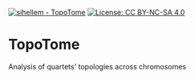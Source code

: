 [![sihellem - TopoTome](https://img.shields.io/static/v1?label=sihellem&message=TopoTome&color=red&logo=github)](https://github.com/sihellem/TopoTome "Go to GitHub repo")
[![License: CC BY-NC-SA 4.0](https://img.shields.io/badge/License-CC_BY--NC--SA_4.0-lightgrey.svg)](https://creativecommons.org/licenses/by-nc-sa/4.0/)

# TopoTome
Analysis of quartets' topologies across chromosomes
